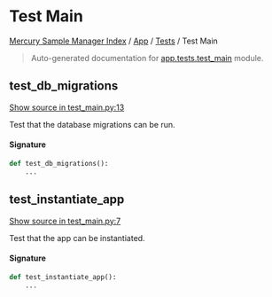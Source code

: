 # Test Main

[Mercury Sample Manager Index](../../README.md#mercury-sample-manager-index) /
[App](../index.md#app) /
[Tests](./index.md#tests) /
Test Main

> Auto-generated documentation for [app.tests.test_main](https://github.com/HolgerGraef/MSM/blob/master/app/tests/test_main.py) module.

## test_db_migrations

[Show source in test_main.py:13](https://github.com/HolgerGraef/MSM/blob/master/app/tests/test_main.py#L13)

Test that the database migrations can be run.

#### Signature

```python
def test_db_migrations():
    ...
```



## test_instantiate_app

[Show source in test_main.py:7](https://github.com/HolgerGraef/MSM/blob/master/app/tests/test_main.py#L7)

Test that the app can be instantiated.

#### Signature

```python
def test_instantiate_app():
    ...
```




